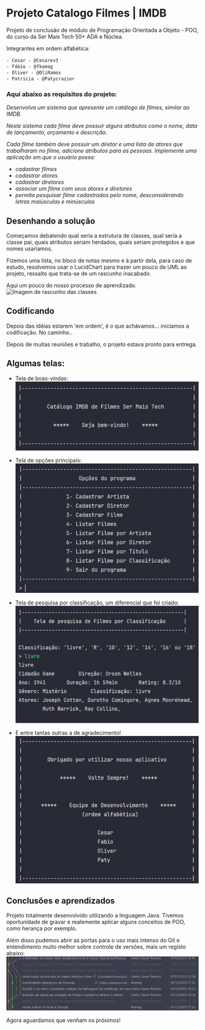 # Projeto Catalogo Filmes | IMDB

Projeto de conclusão de módulo de Programação Orientada a Objeto - POO, 
do curso da Ser Mais Tech 50+ ADA e Núclea.

Integrantes em ordem alfabética:

    - Cesar - @Cesarev3
    - Fábio - @fkamag
    - Oliver - @OliRamos
    - Patricia - @Patycrazier

### Aqui abaixo as requisitos do projeto:

*Desenvolva um sistema que apresente um catálogo de filmes, similar ao IMDB.*

*Neste sistema cada filme deve possuir alguns atributos como o nome, data de*
*lançamento, orçamento e descrição.*

*Cada filme também deve possuir um diretor e uma lista de atores que trabalharam no filme, adicione atributos para as pessoas.* 
*Implemente uma aplicação em que o usuário possa:*

- *cadastrar filmes*
- *cadastrar atores*
- *cadastrar diretores*
- *associar um filme com seus atores e diretores*
- *permita pesquisar filme cadastrados pelo nome, desconsiderando letras maiúsculas e minúsculas*

## Desenhando a solução

Começamos debatendo qual seria a estrutura de classes, qual seria a classe pai, quais atributos seriam herdados, quais
seriam protegidos e que nomes usaríamos.

Fizemos uma lista, no bloco de notas mesmo e à partir dela, para caso de estudo, resolvemos usar o LucidChart para trazer
um pouco de UML ao projeto, ressalto que trata-se de um rascunho inacabado.

Aqui um pouco do nosso processo de aprendizado.
![Imagem de rascunho das classes](https://lucid.app/publicSegments/view/5c39d8f5-6ddb-418d-85cb-4e0833dd1afa/image.png)

## Codificando

Depois das idéias estarem 'em ordem', é o que achávamos... iniciamos
a codificação. No caminho..

Depois de muitas reuniões e trabalho, o projeto estava pronto para entrega.

## Algumas telas:


- Tela de boas-vindas:
![tela de boas-vindas](./images/Screenshot_1.png)

- Tela de opções principais:
![tela de opcoes](./images/Screenshot_2.png)

- Tela de pesquisa por classificação, um diferencial que foi criado:
![tela pesquisa classificacao](./images/Screenshot_5.png)

- E entre tantas outras a de agradecimento!
![tela de agradecimento](./images/Screenshot_6.png)


## Conclusões e aprendizados

Projeto totalmente desenvolvido utilizando a linguagem Java. Tivemos oportunidade
de gravar e realemente aplicar alguns conceitos de POO, como herança por exemplo.

Além disso pudemos abrir as portas para o uso mais intenso do Git e entendimento
muito melhor sobre controle de versões, mais um registo abaixo:
![imagem das branchs](./images/Screenshot_7.png)

Agora aguardamos que venham os próximos!
